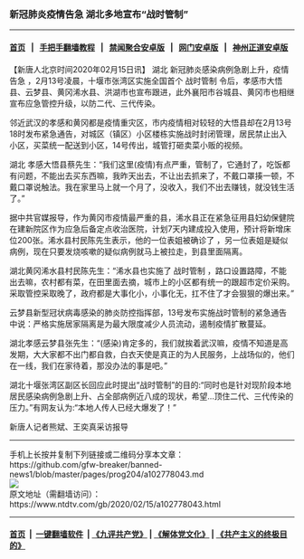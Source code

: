 ### 新冠肺炎疫情告急 湖北多地宣布“战时管制”
------------------------

#### [首页](https://github.com/gfw-breaker/banned-news1/blob/master/README.md) &nbsp;&nbsp;|&nbsp;&nbsp; [手把手翻墙教程](https://github.com/gfw-breaker/guides/wiki) &nbsp;&nbsp;|&nbsp;&nbsp; [禁闻聚合安卓版](https://github.com/gfw-breaker/bn-android) &nbsp;&nbsp;|&nbsp;&nbsp; [网门安卓版](https://github.com/oGate2/oGate) &nbsp;&nbsp;|&nbsp;&nbsp; [神州正道安卓版](https://github.com/SzzdOgate/update) 



<div><div class="post_content" itemprop="articleBody">
 <p>
  【新唐人北京时间2020年02月15日讯】
  <ok href="https://www.ntdtv.com/gb/湖北.htm">
   湖北
  </ok>
  新冠肺炎感染病例急剧上升，疫情告急 ，2月13号凌晨，十堰市张湾区实施全国首个
  <ok href="https://www.ntdtv.com/gb/战时管制.htm">
   战时管制
  </ok>
  令后，孝感市大悟县、云梦县、黄冈浠水县、洪湖市也宣布跟进，此外襄阳市谷城县、黄冈市也相继宣布应急管控升级，以防二代、三代传染。
 </p>
 <p>
  邻近武汉的孝感和黄冈都是疫情重灾区，市内疫情相对较轻的大悟县却在2月13号18时发布紧急通告，对城区（镇区）小区楼栋实施战时封闭管理，居民禁止出入小区，买菜统一配送到小区，14号传出，城管打砸卖菜小贩的视频。
 </p>
 <p>
  <ok href="https://www.ntdtv.com/gb/湖北.htm">
   湖北
  </ok>
  孝感大悟县蔡先生：“我们这里(疫情)有点严重，管制了，它通封了，吃饭都有问题，不能出去买东西嘛，我昨天出去，不让出去抓来了，不戴口罩揍一顿，不戴口罩说触法。我在家里马上就一个月了，没收入，我们不出去赚钱，就没钱生活了。”
 </p>
 <p>
  据中共官媒报导，作为黄冈市疫情最严重的县，浠水县正在紧急征用县妇幼保健院在建新院区作为应急后备定点收治医院，计划7天内建成投入使用，预计将新增床位200张。浠水县村民陈先生表示，他的一位表姐被确诊了 ，另一位表姐是疑似病例，现在只要发烧咳嗽的疑似病例就马上被拉走，到县里面隔离。
 </p>
 <p>
  湖北黄冈浠水县村民陈先生：“浠水县也实施了
  <ok href="https://www.ntdtv.com/gb/战时管制.htm">
   战时管制
  </ok>
  ，路口设置路障，不能出去嘛，农村都有菜，在田里面去摘，城市上的小区都有统一的跟超市定价采购。采取管控采取晚了，政府都是大事化小，小事化无，扛不住了才会狠狠的爆出来。”
 </p>
 <p>
  云梦县新型冠状病毒感染的肺炎防控指挥部，13号发布实施战时管制的紧急通告中说：严格实施居家隔离是为最大限度减少人员流动，遏制疫情扩散蔓延。
 </p>
 <p>
  湖北孝感云梦县张先生：“(感染)肯定多的，我们就挨着武汉嘛，疫情不知道是高发期，大大家都不出门都自救，白衣天使是真正的为人民服务，上战场似的，他们在一线，我们在家待着，那没办法的事是吧。”
 </p>
 <p>
  湖北十堰张湾区副区长回应此时提出“战时管制”的目的:“同时也是针对现阶段本地居民感染病例急剧上升、占全部病例近八成的现状，希望…顶住二代、三代传染的压力。”有网友认为:“本地人传人已经大爆发了！”
 </p>
 <p>
  新唐人记者熊斌、王奕真采访报导
 </p>
 <div class="single_ad">
 </div>
</div>
</div>
<hr/>
手机上长按并复制下列链接或二维码分享本文章：<br/>
https://github.com/gfw-breaker/banned-news1/blob/master/pages/prog204/a102778043.md <br/>
<a href='https://github.com/gfw-breaker/banned-news1/blob/master/pages/prog204/a102778043.md'><img src='https://github.com/gfw-breaker/banned-news1/blob/master/pages/prog204/a102778043.md.png'/></a> <br/>
原文地址（需翻墙访问）：https://www.ntdtv.com/gb/2020/02/15/a102778043.html


------------------------
#### [首页](https://github.com/gfw-breaker/banned-news1/blob/master/README.md) &nbsp;|&nbsp; [一键翻墙软件](https://github.com/gfw-breaker/nogfw/blob/master/README.md) &nbsp;| [《九评共产党》](https://github.com/gfw-breaker/9ping.md/blob/master/README.md#九评之一评共产党是什么) | [《解体党文化》](https://github.com/gfw-breaker/jtdwh.md/blob/master/README.md) | [《共产主义的终极目的》](https://github.com/gfw-breaker/gczydzjmd.md/blob/master/README.md)


<img src='http://gfw-breaker.win/banned-news/pages/prog204/a102778043.md' width='0px' height='0px'/>